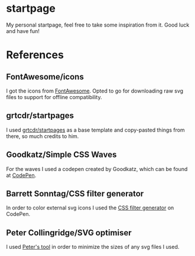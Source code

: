 # startpage
My personal startpage, feel free to take some inspiration from it. Good luck and have fun!

# References
## FontAwesome/icons
I got the icons from [FontAwesome](https://fontawesome.com/). Opted to go for downloading raw svg files to support for offline compatibility.

##  grtcdr/startpages 
I used [grtcdr/startpages](https://github.com/grtcdr/startpages) as a base template and copy-pasted things from there, so much credits to him. 

## Goodkatz/Simple CSS Waves
For the waves I used a codepen created by Goodkatz, which can be found at [CodePen](https://codepen.io/goodkatz/pen/LYPGxQz).

## Barrett Sonntag/CSS filter generator
In order to color external svg icons I used the [CSS filter generator](https://codepen.io/sosuke/pen/Pjoqqp) on CodePen.

## Peter Collingridge/SVG optimiser
I used [Peter's tool](https://petercollingridge.appspot.com/svg-optimiser) in order to minimize the sizes of any svg files I used.
